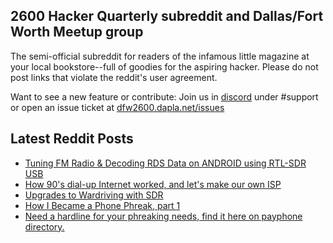 ## 2600 Hacker Quarterly subreddit and Dallas/Fort Worth Meetup group
The semi-official subreddit for readers of the infamous little magazine at your local bookstore--full of goodies for the aspiring hacker. Please do not post links that violate the reddit's user agreement.

Want to see a new feature or contribute: 
Join us in [discord](https://dfw2600.dapla.net/chat) under #support or open an issue ticket at [dfw2600.dapla.net/issues](https://dfw2600.dapla.net/issues)

## Latest Reddit Posts
<!-- BLOG-POST-LIST:START -->
- [Tuning FM Radio & Decoding RDS Data on ANDROID using RTL-SDR USB](https://www.reddit.com/r/2600/comments/v5wbsg/tuning_fm_radio_decoding_rds_data_on_android/)
- [How 90's dial-up Internet worked, and let's make our own ISP](https://www.reddit.com/r/2600/comments/v5vs9n/how_90s_dialup_internet_worked_and_lets_make_our/)
- [Upgrades to Wardriving with SDR](https://www.reddit.com/r/2600/comments/v510b5/upgrades_to_wardriving_with_sdr/)
- [How I Became a Phone Phreak, part 1](https://www.reddit.com/r/2600/comments/v4z2iv/how_i_became_a_phone_phreak_part_1/)
- [Need a hardline for your phreaking needs, find it here on payphone directory.](https://www.reddit.com/r/2600/comments/v4w64d/need_a_hardline_for_your_phreaking_needs_find_it/)
<!-- BLOG-POST-LIST:END -->
